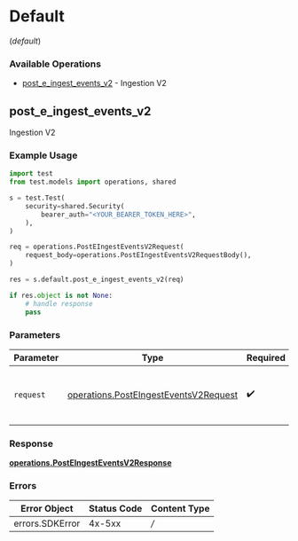 # Default
(*default*)

### Available Operations

* [post_e_ingest_events_v2](#post_e_ingest_events_v2) - Ingestion V2

## post_e_ingest_events_v2

Ingestion V2

### Example Usage

```python
import test
from test.models import operations, shared

s = test.Test(
    security=shared.Security(
        bearer_auth="<YOUR_BEARER_TOKEN_HERE>",
    ),
)

req = operations.PostEIngestEventsV2Request(
    request_body=operations.PostEIngestEventsV2RequestBody(),
)

res = s.default.post_e_ingest_events_v2(req)

if res.object is not None:
    # handle response
    pass
```

### Parameters

| Parameter                                                                                      | Type                                                                                           | Required                                                                                       | Description                                                                                    |
| ---------------------------------------------------------------------------------------------- | ---------------------------------------------------------------------------------------------- | ---------------------------------------------------------------------------------------------- | ---------------------------------------------------------------------------------------------- |
| `request`                                                                                      | [operations.PostEIngestEventsV2Request](../../models/operations/posteingesteventsv2request.md) | :heavy_check_mark:                                                                             | The request object to use for the request.                                                     |


### Response

**[operations.PostEIngestEventsV2Response](../../models/operations/posteingesteventsv2response.md)**
### Errors

| Error Object    | Status Code     | Content Type    |
| --------------- | --------------- | --------------- |
| errors.SDKError | 4x-5xx          | */*             |
